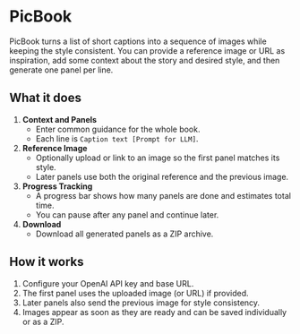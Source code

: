# PicBook

PicBook turns a list of short captions into a sequence of images while keeping the style consistent. You can provide a reference image or URL as inspiration, add some context about the story and desired style, and then generate one panel per line.

## What it does

1. **Context and Panels**
   - Enter common guidance for the whole book.
   - Each line is `Caption text [Prompt for LLM]`.
2. **Reference Image**
   - Optionally upload or link to an image so the first panel matches its style.
   - Later panels use both the original reference and the previous image.
3. **Progress Tracking**
   - A progress bar shows how many panels are done and estimates total time.
   - You can pause after any panel and continue later.
4. **Download**
   - Download all generated panels as a ZIP archive.

## How it works

1. Configure your OpenAI API key and base URL.
2. The first panel uses the uploaded image (or URL) if provided.
3. Later panels also send the previous image for style consistency.
4. Images appear as soon as they are ready and can be saved individually or as a ZIP.
